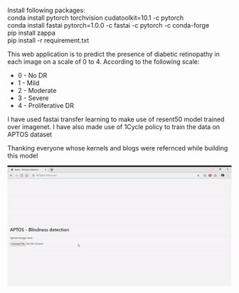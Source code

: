 Install following packages:
<br>conda install pytorch torchvision cudatoolkit=10.1 -c pytorch
<br>conda install fastai pytorch=1.0.0 -c fastai -c pytorch -c conda-forge
<br>pip install zappa
<br>pip install -r requirement.txt

<p> This web application is to predict the presence of diabetic retinopathy in each image on a scale of 0 to 4. According to the following scale:
    <ul>
        <li>0 - No DR</li>
        <li>1 - Mild</li>
        <li>2 - Moderate</li>
        <li>3 - Severe</li>
        <li>4 - Proliferative DR</li>
    </ul>
</p>
<p>I have used fastai transfer learning to make use of resent50 model trained over imagenet. I have also made use of 1Cycle policy to train the data on APTOS dataset</p>  

<p>Thanking everyone whose kernels and blogs were refernced while building this model</p>

![](aptos.gif)
